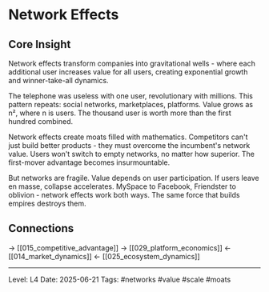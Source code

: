 # Network Effects

## Core Insight
Network effects transform companies into gravitational wells - where each additional user increases value for all users, creating exponential growth and winner-take-all dynamics.

The telephone was useless with one user, revolutionary with millions. This pattern repeats: social networks, marketplaces, platforms. Value grows as n², where n is users. The thousand user is worth more than the first hundred combined.

Network effects create moats filled with mathematics. Competitors can't just build better products - they must overcome the incumbent's network value. Users won't switch to empty networks, no matter how superior. The first-mover advantage becomes insurmountable.

But networks are fragile. Value depends on user participation. If users leave en masse, collapse accelerates. MySpace to Facebook, Friendster to oblivion - network effects work both ways. The same force that builds empires destroys them.

## Connections
→ [[015_competitive_advantage]]
→ [[029_platform_economics]]
← [[014_market_dynamics]]
← [[025_ecosystem_dynamics]]

---
Level: L4
Date: 2025-06-21
Tags: #networks #value #scale #moats